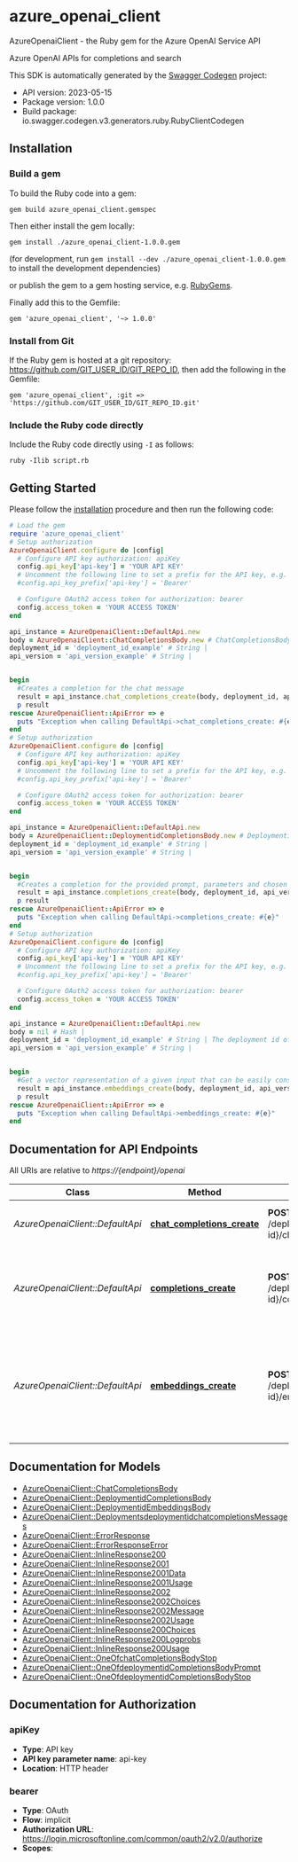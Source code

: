 # azure_openai_client

AzureOpenaiClient - the Ruby gem for the Azure OpenAI Service API

Azure OpenAI APIs for completions and search

This SDK is automatically generated by the [Swagger Codegen](https://github.com/swagger-api/swagger-codegen) project:

- API version: 2023-05-15
- Package version: 1.0.0
- Build package: io.swagger.codegen.v3.generators.ruby.RubyClientCodegen

## Installation

### Build a gem

To build the Ruby code into a gem:

```shell
gem build azure_openai_client.gemspec
```

Then either install the gem locally:

```shell
gem install ./azure_openai_client-1.0.0.gem
```
(for development, run `gem install --dev ./azure_openai_client-1.0.0.gem` to install the development dependencies)

or publish the gem to a gem hosting service, e.g. [RubyGems](https://rubygems.org/).

Finally add this to the Gemfile:

    gem 'azure_openai_client', '~> 1.0.0'

### Install from Git

If the Ruby gem is hosted at a git repository: https://github.com/GIT_USER_ID/GIT_REPO_ID, then add the following in the Gemfile:

    gem 'azure_openai_client', :git => 'https://github.com/GIT_USER_ID/GIT_REPO_ID.git'

### Include the Ruby code directly

Include the Ruby code directly using `-I` as follows:

```shell
ruby -Ilib script.rb
```

## Getting Started

Please follow the [installation](#installation) procedure and then run the following code:
```ruby
# Load the gem
require 'azure_openai_client'
# Setup authorization
AzureOpenaiClient.configure do |config|
  # Configure API key authorization: apiKey
  config.api_key['api-key'] = 'YOUR API KEY'
  # Uncomment the following line to set a prefix for the API key, e.g. 'Bearer' (defaults to nil)
  #config.api_key_prefix['api-key'] = 'Bearer'

  # Configure OAuth2 access token for authorization: bearer
  config.access_token = 'YOUR ACCESS TOKEN'
end

api_instance = AzureOpenaiClient::DefaultApi.new
body = AzureOpenaiClient::ChatCompletionsBody.new # ChatCompletionsBody | 
deployment_id = 'deployment_id_example' # String | 
api_version = 'api_version_example' # String | 


begin
  #Creates a completion for the chat message
  result = api_instance.chat_completions_create(body, deployment_id, api_version)
  p result
rescue AzureOpenaiClient::ApiError => e
  puts "Exception when calling DefaultApi->chat_completions_create: #{e}"
end
# Setup authorization
AzureOpenaiClient.configure do |config|
  # Configure API key authorization: apiKey
  config.api_key['api-key'] = 'YOUR API KEY'
  # Uncomment the following line to set a prefix for the API key, e.g. 'Bearer' (defaults to nil)
  #config.api_key_prefix['api-key'] = 'Bearer'

  # Configure OAuth2 access token for authorization: bearer
  config.access_token = 'YOUR ACCESS TOKEN'
end

api_instance = AzureOpenaiClient::DefaultApi.new
body = AzureOpenaiClient::DeploymentidCompletionsBody.new # DeploymentidCompletionsBody | 
deployment_id = 'deployment_id_example' # String | 
api_version = 'api_version_example' # String | 


begin
  #Creates a completion for the provided prompt, parameters and chosen model.
  result = api_instance.completions_create(body, deployment_id, api_version)
  p result
rescue AzureOpenaiClient::ApiError => e
  puts "Exception when calling DefaultApi->completions_create: #{e}"
end
# Setup authorization
AzureOpenaiClient.configure do |config|
  # Configure API key authorization: apiKey
  config.api_key['api-key'] = 'YOUR API KEY'
  # Uncomment the following line to set a prefix for the API key, e.g. 'Bearer' (defaults to nil)
  #config.api_key_prefix['api-key'] = 'Bearer'

  # Configure OAuth2 access token for authorization: bearer
  config.access_token = 'YOUR ACCESS TOKEN'
end

api_instance = AzureOpenaiClient::DefaultApi.new
body = nil # Hash | 
deployment_id = 'deployment_id_example' # String | The deployment id of the model which was deployed.
api_version = 'api_version_example' # String | 


begin
  #Get a vector representation of a given input that can be easily consumed by machine learning models and algorithms.
  result = api_instance.embeddings_create(body, deployment_id, api_version)
  p result
rescue AzureOpenaiClient::ApiError => e
  puts "Exception when calling DefaultApi->embeddings_create: #{e}"
end
```

## Documentation for API Endpoints

All URIs are relative to *https://{endpoint}/openai*

Class | Method | HTTP request | Description
------------ | ------------- | ------------- | -------------
*AzureOpenaiClient::DefaultApi* | [**chat_completions_create**](docs/DefaultApi.md#chat_completions_create) | **POST** /deployments/{deployment-id}/chat/completions | Creates a completion for the chat message
*AzureOpenaiClient::DefaultApi* | [**completions_create**](docs/DefaultApi.md#completions_create) | **POST** /deployments/{deployment-id}/completions | Creates a completion for the provided prompt, parameters and chosen model.
*AzureOpenaiClient::DefaultApi* | [**embeddings_create**](docs/DefaultApi.md#embeddings_create) | **POST** /deployments/{deployment-id}/embeddings | Get a vector representation of a given input that can be easily consumed by machine learning models and algorithms.

## Documentation for Models

 - [AzureOpenaiClient::ChatCompletionsBody](docs/ChatCompletionsBody.md)
 - [AzureOpenaiClient::DeploymentidCompletionsBody](docs/DeploymentidCompletionsBody.md)
 - [AzureOpenaiClient::DeploymentidEmbeddingsBody](docs/DeploymentidEmbeddingsBody.md)
 - [AzureOpenaiClient::DeploymentsdeploymentidchatcompletionsMessages](docs/DeploymentsdeploymentidchatcompletionsMessages.md)
 - [AzureOpenaiClient::ErrorResponse](docs/ErrorResponse.md)
 - [AzureOpenaiClient::ErrorResponseError](docs/ErrorResponseError.md)
 - [AzureOpenaiClient::InlineResponse200](docs/InlineResponse200.md)
 - [AzureOpenaiClient::InlineResponse2001](docs/InlineResponse2001.md)
 - [AzureOpenaiClient::InlineResponse2001Data](docs/InlineResponse2001Data.md)
 - [AzureOpenaiClient::InlineResponse2001Usage](docs/InlineResponse2001Usage.md)
 - [AzureOpenaiClient::InlineResponse2002](docs/InlineResponse2002.md)
 - [AzureOpenaiClient::InlineResponse2002Choices](docs/InlineResponse2002Choices.md)
 - [AzureOpenaiClient::InlineResponse2002Message](docs/InlineResponse2002Message.md)
 - [AzureOpenaiClient::InlineResponse2002Usage](docs/InlineResponse2002Usage.md)
 - [AzureOpenaiClient::InlineResponse200Choices](docs/InlineResponse200Choices.md)
 - [AzureOpenaiClient::InlineResponse200Logprobs](docs/InlineResponse200Logprobs.md)
 - [AzureOpenaiClient::InlineResponse200Usage](docs/InlineResponse200Usage.md)
 - [AzureOpenaiClient::OneOfchatCompletionsBodyStop](docs/OneOfchatCompletionsBodyStop.md)
 - [AzureOpenaiClient::OneOfdeploymentidCompletionsBodyPrompt](docs/OneOfdeploymentidCompletionsBodyPrompt.md)
 - [AzureOpenaiClient::OneOfdeploymentidCompletionsBodyStop](docs/OneOfdeploymentidCompletionsBodyStop.md)

## Documentation for Authorization


### apiKey

- **Type**: API key
- **API key parameter name**: api-key
- **Location**: HTTP header

### bearer

- **Type**: OAuth
- **Flow**: implicit
- **Authorization URL**: https://login.microsoftonline.com/common/oauth2/v2.0/authorize
- **Scopes**: 

